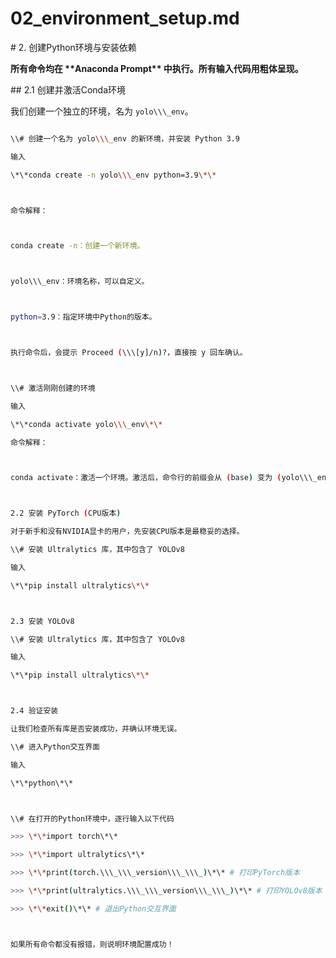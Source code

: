 # 02\_environment\_setup.md

\# 2. 创建Python环境与安装依赖



**所有命令均在 \*\*Anaconda Prompt\*\* 中执行。所有输入代码用粗体呈现。**



\## 2.1 创建并激活Conda环境



我们创建一个独立的环境，名为 `yolo\\\_env`。



```bash

\\# 创建一个名为 yolo\\\_env 的新环境，并安装 Python 3.9

输入

\*\*conda create -n yolo\\\_env python=3.9\*\*



命令解释：



conda create -n：创建一个新环境。



yolo\\\_env：环境名称，可以自定义。



python=3.9：指定环境中Python的版本。



执行命令后，会提示 Proceed (\\\[y]/n)?，直接按 y 回车确认。



\\# 激活刚刚创建的环境

输入

\*\*conda activate yolo\\\_env\*\*

命令解释：



conda activate：激活一个环境。激活后，命令行的前缀会从 (base) 变为 (yolo\\\_env)。这意味着你后续安装的所有库都会被隔离在这个环境中。



2.2 安装 PyTorch (CPU版本)

对于新手和没有NVIDIA显卡的用户，先安装CPU版本是最稳妥的选择。

\\# 安装 Ultralytics 库，其中包含了 YOLOv8

输入

\*\*pip install ultralytics\*\*



2.3 安装 YOLOv8

\\# 安装 Ultralytics 库，其中包含了 YOLOv8

输入

\*\*pip install ultralytics\*\*



2.4 验证安装

让我们检查所有库是否安装成功，并确认环境无误。

\\# 进入Python交互界面

输入

\*\*python\*\*



\\# 在打开的Python环境中，逐行输入以下代码

>>> \*\*import torch\*\*

>>> \*\*import ultralytics\*\*

>>> \*\*print(torch.\\\_\\\_version\\\_\\\_)\*\* # 打印PyTorch版本

>>> \*\*print(ultralytics.\\\_\\\_version\\\_\\\_)\*\* # 打印YOLOv8版本

>>> \*\*exit()\*\* # 退出Python交互界面



如果所有命令都没有报错，则说明环境配置成功！


